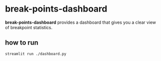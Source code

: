 # break-points-dashboard

**break-points-dashboard** provides a dashboard that gives you a clear view of breakpoint statistics.

## how to run
``` bash
streamlit run ./dashboard.py
```
